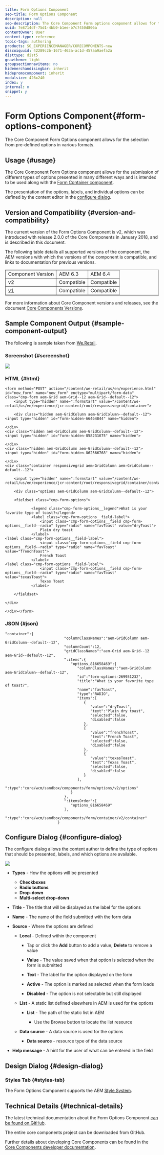 ```yaml
---
title: Form Options Component
seo-title: Form Options Component
description: null
seo-description: The Core Component Form options component allows for the selection from pre-defined options in various formats.
uuid: 7e8714df-75d1-4bb0-b1ee-b7c7450d806a
contentOwner: User
content-type: reference
topic-tags: authoring
products: SG_EXPERIENCEMANAGER/CORECOMPONENTS-new
discoiquuid: 42289c2b-1671-463a-ac1d-457aa9aefa2a
disttype: dist5
gnavtheme: light
groupsectionnavitems: no
hidemerchandisingbar: inherit
hidepromocomponent: inherit
modalsize: 426x240
index: y
internal: n
snippet: y
---
```


# Form Options Component{#form-options-component}

The Core Component Form Options component allows for the selection from pre-defined options in various formats.

## Usage {#usage}

The Core Component Form Options component allows for the submission of different types of options presented in many different ways and is intended to be used along with the [Form Container component](form-container.md).

The presentation of the options, labels, and individual options can be defined by the content editor in the [configure dialog](form-options.md#main-pars_title).

## Version and Compatibility {#version-and-compatibility}

The current version of the Form Options Component is v2, which was introduced with release 2.0.0 of the Core Components in January 2018, and is described in this document.

The following table details all supported versions of the component, the AEM versions with which the versions of the component is compatible, and links to documentation for previous versions.

<table border="1" cellpadding="1" cellspacing="0" width="100%"> 
 <tbody> 
  <tr> 
   <td>Component Version<br /> </td> 
   <td>AEM 6.3</td> 
   <td>AEM 6.4</td> 
  </tr> 
  <tr> 
   <td>v2<br /> </td> 
   <td>Compatible</td> 
   <td>Compatible</td> 
  </tr> 
  <tr> 
   <td><a href="../using/form-options.md">v1</a></td> 
   <td>Compatible<a href="../using/list-v1.md"></a></td> 
   <td>Compatible</td> 
  </tr> 
 </tbody> 
</table>

For more information about Core Component versions and releases, see the document [Core Components Versions](versions.md).

## Sample Component Output {#sample-component-output}

The following is sample taken from [We.Retail](https://helpx.adobe.com/experience-manager/6-3/sites/developing/using/we-retail.html).

### Screenshot {#screenshot}

![](assets/screen_shot_2018-01-12at113648.png) 

### HTML {#html}

```
<form method="POST" action="/content/we-retail/us/en/experience.html" id="new_form" name="new_form" enctype="multipart/form-data" class="cmp-form aem-Grid aem-Grid--12 aem-Grid--default--12">
    <input type="hidden" name=":formstart" value="/content/we-retail/us/en/experience/jcr:content/root/responsivegrid/container">
    
    <div class="hidden aem-GridColumn aem-GridColumn--default--12">
<input type="hidden" id="form-hidden-66464844" name="hidden">

</div>
<div class="hidden aem-GridColumn aem-GridColumn--default--12">
<input type="hidden" id="form-hidden-858231075" name="hidden">

</div>
<div class="hidden aem-GridColumn aem-GridColumn--default--12">
<input type="hidden" id="form-hidden-862566768" name="hidden">

</div>
<div class="container responsivegrid aem-GridColumn aem-GridColumn--default--12">

    <input type="hidden" name=":formstart" value="/content/we-retail/us/en/experience/jcr:content/root/responsivegrid/container/container">
    
    <div class="options aem-GridColumn aem-GridColumn--default--12">

    <fieldset class="cmp-form-options">
        
            <legend class="cmp-form-options__legend">What is your favorite type of toast?</legend>
            <label class="cmp-form-options__field-label">
                <input class="cmp-form-options__field cmp-form-options__field--radio" type="radio" name="favToast" value="dryToast">
                Plain dry toast
            </label>
<label class="cmp-form-options__field-label">
                <input class="cmp-form-options__field cmp-form-options__field--radio" type="radio" name="favToast" value="frenchToast">
                French Toast
            </label>
<label class="cmp-form-options__field-label">
                <input class="cmp-form-options__field cmp-form-options__field--radio" type="radio" name="favToast" value="texasToast">
                Texas Toast
            </label>

    </fieldset>

</div>

</div></form>
```

### JSON {#json}

```
"container":{  
                           "columnClassNames":"aem-GridColumn aem-GridColumn--default--12",
                           "columnCount":12,
                           "gridClassNames":"aem-Grid aem-Grid--12 aem-Grid--default--12",
                           ":items":{  
                              "options_816658469":{  
                                 "columnClassNames":"aem-GridColumn aem-GridColumn--default--12",
                                 "id":"form-options-269951232",
                                 "title":"What is your favorite type of toast?",
                                 "name":"favToast",
                                 "type":"RADIO",
                                 "items":[  
                                    {  
                                       "value":"dryToast",
                                       "text":"Plain dry toast",
                                       "selected":false,
                                       "disabled":false
                                    },
                                    {  
                                       "value":"frenchToast",
                                       "text":"French Toast",
                                       "selected":false,
                                       "disabled":false
                                    },
                                    {  
                                       "value":"texasToast",
                                       "text":"Texas Toast",
                                       "selected":false,
                                       "disabled":false
                                    }
                                 ],
                                 ":type":"core/wcm/sandbox/components/form/options/v2/options"
                              }
                           },
                           ":itemsOrder":[  
                              "options_816658469"
                           ],
                           ":type":"core/wcm/sandbox/components/form/container/v2/container"
                        }
```

## Configure Dialog {#configure-dialog}

The configure dialog allows the content author to define the type of options that should be presented, labels, and which options are available.

![](assets/screen_shot_2018-01-12at113153.png)

* **Types** - How the options will be presented

    * **Checkboxes**
    * **Radio buttons**
    * **Drop-down**
    * **Multi-select drop-down**

* **Title** - The title that will be displayed as the label for the options
* **Name** - The name of the field submitted with the form data
* **Source** - Where the options are defined

    * **Local** - Defined within the component

        * Tap or click the **Add** button to add a value, **Delete** to remove a value
        
        * **Value** - The value saved when that option is selected when the form is submitted
        * **Text** - The label for the option displayed on the form
        * **Active** - The option is marked as selected when the form loads
        * **Disabled** - The option is not selectable but still displayed

    * **List** - A static list defined elsewhere in AEM is used for the options

        * **List** - The path of the static list in AEM

            * Use the Browse button to locate the list resource

    * **Data source** - A data source is used for the options

        * **Data source** - resource type of the data source

* **Help message** - A hint for the user of what can be entered in the field

## Design Dialog {#design-dialog}

### Styles Tab {#styles-tab}

The Form Options Component supports the AEM [Style System](authoring.md#main-pars_header).

## Technical Details {#technical-details}

The latest technical documentation about the Form Options Component [can be found on GitHub](https://github.com/adobe/aem-core-wcm-components/blob/master/content/src/content/jcr_root/apps/core/wcm/components/form/options/v2/options).

The entire core components project can be downloaded from GitHub.

Further details about developing Core Components can be found in the [Core Components developer documentation](developing.md). 
